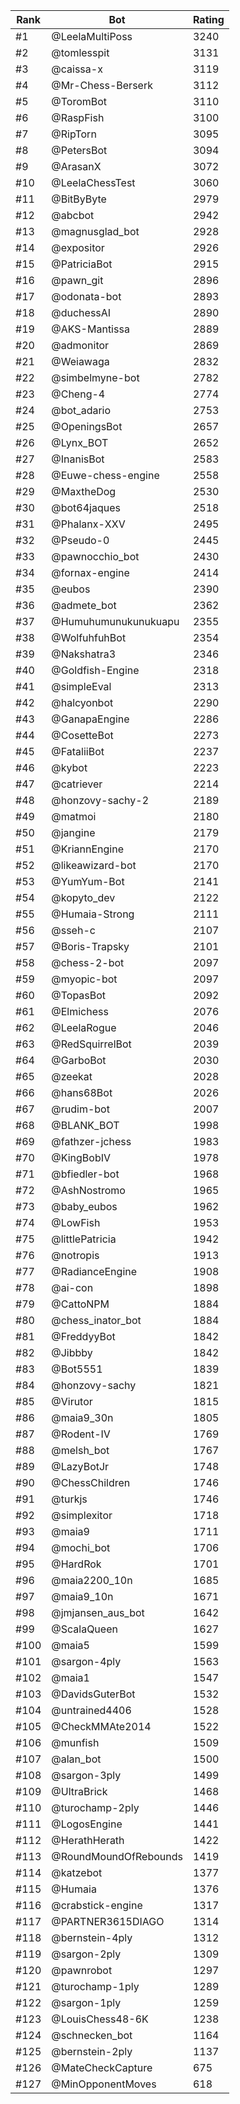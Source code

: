 Rank|Bot|Rating
---|---|---
#1|@LeelaMultiPoss|3240
#2|@tomlesspit|3131
#3|@caissa-x|3119
#4|@Mr-Chess-Berserk|3112
#5|@ToromBot|3110
#6|@RaspFish|3100
#7|@RipTorn|3095
#8|@PetersBot|3094
#9|@ArasanX|3072
#10|@LeelaChessTest|3060
#11|@BitByByte|2979
#12|@abcbot|2942
#13|@magnusglad_bot|2928
#14|@expositor|2926
#15|@PatriciaBot|2915
#16|@pawn_git|2896
#17|@odonata-bot|2893
#18|@duchessAI|2890
#19|@AKS-Mantissa|2889
#20|@admonitor|2869
#21|@Weiawaga|2832
#22|@simbelmyne-bot|2782
#23|@Cheng-4|2774
#24|@bot_adario|2753
#25|@OpeningsBot|2657
#26|@Lynx_BOT|2652
#27|@InanisBot|2583
#28|@Euwe-chess-engine|2558
#29|@MaxtheDog|2530
#30|@bot64jaques|2518
#31|@Phalanx-XXV|2495
#32|@Pseudo-0|2445
#33|@pawnocchio_bot|2430
#34|@fornax-engine|2414
#35|@eubos|2390
#36|@admete_bot|2362
#37|@Humuhumunukunukuapu|2355
#38|@WolfuhfuhBot|2354
#39|@Nakshatra3|2346
#40|@Goldfish-Engine|2318
#41|@simpleEval|2313
#42|@halcyonbot|2290
#43|@GanapaEngine|2286
#44|@CosetteBot|2273
#45|@FataliiBot|2237
#46|@kybot|2223
#47|@catriever|2214
#48|@honzovy-sachy-2|2189
#49|@matmoi|2180
#50|@jangine|2179
#51|@KriannEngine|2170
#52|@likeawizard-bot|2170
#53|@YumYum-Bot|2141
#54|@kopyto_dev|2122
#55|@Humaia-Strong|2111
#56|@sseh-c|2107
#57|@Boris-Trapsky|2101
#58|@chess-2-bot|2097
#59|@myopic-bot|2097
#60|@TopasBot|2092
#61|@Elmichess|2076
#62|@LeelaRogue|2046
#63|@RedSquirrelBot|2039
#64|@GarboBot|2030
#65|@zeekat|2028
#66|@hans68Bot|2026
#67|@rudim-bot|2007
#68|@BLANK_BOT|1998
#69|@fathzer-jchess|1983
#70|@KingBobIV|1978
#71|@bfiedler-bot|1968
#72|@AshNostromo|1965
#73|@baby_eubos|1962
#74|@LowFish|1953
#75|@littlePatricia|1942
#76|@notropis|1913
#77|@RadianceEngine|1908
#78|@ai-con|1898
#79|@CattoNPM|1884
#80|@chess_inator_bot|1884
#81|@FreddyyBot|1842
#82|@Jibbby|1842
#83|@Bot5551|1839
#84|@honzovy-sachy|1821
#85|@Virutor|1815
#86|@maia9_30n|1805
#87|@Rodent-IV|1769
#88|@melsh_bot|1767
#89|@LazyBotJr|1748
#90|@ChessChildren|1746
#91|@turkjs|1746
#92|@simplexitor|1718
#93|@maia9|1711
#94|@mochi_bot|1706
#95|@HardRok|1701
#96|@maia2200_10n|1685
#97|@maia9_10n|1671
#98|@jmjansen_aus_bot|1642
#99|@ScalaQueen|1627
#100|@maia5|1599
#101|@sargon-4ply|1563
#102|@maia1|1547
#103|@DavidsGuterBot|1532
#104|@untrained4406|1528
#105|@CheckMMAte2014|1522
#106|@munfish|1509
#107|@alan_bot|1500
#108|@sargon-3ply|1499
#109|@UltraBrick|1468
#110|@turochamp-2ply|1446
#111|@LogosEngine|1441
#112|@HerathHerath|1422
#113|@RoundMoundOfRebounds|1419
#114|@katzebot|1377
#115|@Humaia|1376
#116|@crabstick-engine|1317
#117|@PARTNER3615DIAGO|1314
#118|@bernstein-4ply|1312
#119|@sargon-2ply|1309
#120|@pawnrobot|1297
#121|@turochamp-1ply|1289
#122|@sargon-1ply|1259
#123|@LouisChess48-6K|1238
#124|@schnecken_bot|1164
#125|@bernstein-2ply|1137
#126|@MateCheckCapture|675
#127|@MinOpponentMoves|618
